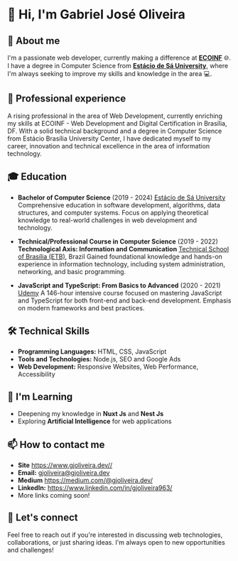 # 👋 Hi, I'm Gabriel José Oliveira

## 🚀 About me

I'm a passionate web developer, currently making a difference at [**ECOINF**](https://ecoinf.com.br/) 🌐.
I have a degree in Computer Science from [**Estácio de Sá University**](https://estacio.br/),
where I'm always seeking to improve my skills and knowledge in the area 💻.

## 💼 Professional experience

A rising professional in the area of ​​Web Development, currently enriching my skills at ECOINF - Web Development and Digital Certification in Brasília, DF. With a solid technical background and a degree in Computer Science from Estácio Brasília University Center, I have dedicated myself to my career, innovation and technical excellence in the area of ​​information technology.

## 🎓 Education

- **Bachelor of Computer Science** (2019 - 2024)
  [Estácio de Sá University](https://estacio.br)
  Comprehensive education in software development, algorithms, data structures, and computer systems. Focus on applying theoretical knowledge to real-world challenges in web development and technology.

- **Technical/Professional Course in Computer Science** (2019 - 2022)
  **Technological Axis: Information and Communication**
  [Technical School of Brasília (ETB)](https://etb.df.gov.br), Brazil
  Gained foundational knowledge and hands-on experience in information technology, including system administration, networking, and basic programming.

- **JavaScript and TypeScript: From Basics to Advanced** (2020 - 2021)
  [Udemy](https://www.udemy.com/course/javascript-typescript-do-basico-ao-avancado/)
  A 146-hour intensive course focused on mastering JavaScript and TypeScript for both front-end and back-end development. Emphasis on modern frameworks and best practices.

## 🛠️ Technical Skills

- **Programming Languages:** HTML, CSS, JavaScript
- **Tools and Technologies:** Node.js, SEO and Google Ads
- **Web Development:** Responsive Websites, Web Performance, Accessibility

## 🌱 I'm Learning

- Deepening my knowledge in **Nuxt Js** and **Nest Js**
- Exploring **Artificial Intelligence** for web applications

## 📫 How to contact me

- **Site** <https://www.gjoliveira.dev//>
- **Email:** <gjoliveira@gjoliveira.dev>
- **Medium** <https://medium.com/@gjoliveira.dev/>
- **LinkedIn:** <https://www.linkedin.com/in/gjoliveira963/>
- More links coming soon!

## 🌟 Let's connect

Feel free to reach out if you're interested in discussing web technologies, collaborations, or just sharing ideas. I'm always open to new opportunities and challenges!
